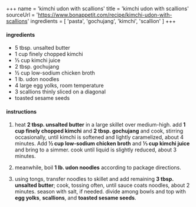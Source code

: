 +++
name = 'kimchi udon with scallions'
title = 'kimchi udon with scallions'
sourceUrl = 'https://www.bonappetit.com/recipe/kimchi-udon-with-scallions'
ingredients = [
  'pasta',
  'gochujang',
  'kimchi',
  'scallion'
]
+++

#### ingredients

- 5 tbsp. unsalted butter
- 1 cup finely chopped kimchi
- ⅓ cup kimchi juice
- 2 tbsp. gochujang
- ½ cup low-sodium chicken broth
- 1 lb. udon noodles
- 4 large egg yolks, room temperature
- 3 scallions thinly sliced on a diagonal
- toasted sesame seeds

#### instructions

1. heat **2 tbsp. unsalted butter** in a large skillet over medium-high. add **1 cup finely chopped kimchi** and **2 tbsp. gochujang** and cook, stirring occasionally, until kimchi is softened and lightly caramelized, about 4 minutes. Add **½ cup low-sodium chicken broth** and **⅓ cup kimchi juice** and bring to a simmer. cook until liquid is slightly reduced, about 3 minutes.

2. meanwhile, boil **1 lb. udon noodles** according to package directions.

3. using tongs, transfer noodles to skillet and add remaining **3 tbsp. unsalted butter**; cook, tossing often, until sauce coats noodles, about 2 minutes. season with salt, if needed. divide among bowls and top with **egg yolks**, **scallions**, and **toasted sesame seeds**.